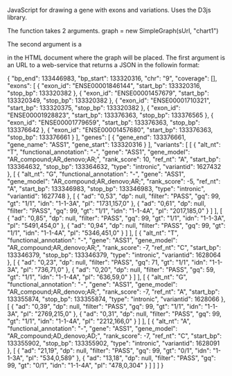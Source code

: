 JavaScript for drawing a gene with exons and variations. Uses the D3js library.


The function takes 2 arguments.
graph = new SimpleGraph(sUrl, "chart1")

The second argument is a <div> in the HTML document where the graph will be placed.
The first argument is an URL to a web-service that returns a JSON in the followin format:

{
    "bp_end": 133446983, 
    "bp_start": 133320316, 
    "chr": "9", 
    "coverage": [], 
    "exons": [
        {
            "exon_id": "ENSE00001846144", 
            "start_bp": 133320316, 
            "stop_bp": 133320382
        }, 
        {
            "exon_id": "ENSE00001457679", 
            "start_bp": 133320349, 
            "stop_bp": 133320382
        }, 
        {
            "exon_id": "ENSE00001710321", 
            "start_bp": 133320375, 
            "stop_bp": 133320382
        }, 
        {
            "exon_id": "ENSE00001928823", 
            "start_bp": 133376363, 
            "stop_bp": 133376565
        }, 
        {
            "exon_id": "ENSE00001779659", 
            "start_bp": 133376363, 
            "stop_bp": 133376642
        }, 
        {
            "exon_id": "ENSE00001457680", 
            "start_bp": 133376363, 
            "stop_bp": 133376661
        }
    ], 
    "genes": [
        {
            "gene_end": 133376661, 
            "gene_name": "ASS1", 
            "gene_start": 133320316
        }
    ], 
    "variants": [
        [
            {
                "alt_nt": "T", 
                "functional_annotation": "-", 
                "gene": "ASS1", 
                "gene_model": "AR_compound;AR_denovo;AR;", 
                "rank_score": 10, 
                "ref_nt": "A", 
                "start_bp": 133364632, 
                "stop_bp": 133364632, 
                "type": "intronic", 
                "variantid": 1627432
            }, 
        [
            {
                "alt_nt": "G", 
                "functional_annotation": "-", 
                "gene": "ASS1", 
                "gene_model": "AR_compound;AR_denovo;AR;", 
                "rank_score": -5, 
                "ref_nt": "A", 
                "start_bp": 133346983, 
                "stop_bp": 133346983, 
                "type": "intronic", 
                "variantid": 1627748
            }, 
            [
                {
                    "ad": "0,53", 
                    "dp": null, 
                    "filter": "PASS", 
                    "gq": 99, 
                    "gt": "1/1", 
                    "idn": "1-1-3A", 
                    "pl": "1731,157,0"
                }, 
                {
                    "ad": "0,61", 
                    "dp": null, 
                    "filter": "PASS", 
                    "gq": 99, 
                    "gt": "1/1", 
                    "idn": "1-1-4A", 
                    "pl": "2017,185,0"
                }
            ]
        ], 
            [
                {
                    "ad": "0,85", 
                    "dp": null, 
                    "filter": "PASS", 
                    "gq": 99, 
                    "gt": "1/1", 
                    "idn": "1-1-3A", 
                    "pl": "5491,454,0"
                }, 
                {
                    "ad": "0,94", 
                    "dp": null, 
                    "filter": "PASS", 
                    "gq": 99, 
                    "gt": "1/1", 
                    "idn": "1-1-4A", 
                    "pl": "5346,451,0"
                }
            ]
        ], 
        [
            {
                "alt_nt": "T", 
                "functional_annotation": "-", 
                "gene": "ASS1", 
                "gene_model": "AR_compound;AR_denovo;AR;", 
                "rank_score": -7, 
                "ref_nt": "C", 
                "start_bp": 133346379, 
                "stop_bp": 133346379, 
                "type": "intronic", 
                "variantid": 1628064
            }, 
            [
                {
                    "ad": "0,23", 
                    "dp": null, 
                    "filter": "PASS", 
                    "gq": 71, 
                    "gt": "1/1", 
                    "idn": "1-1-3A", 
                    "pl": "736,71,0"
                }, 
                {
                    "ad": "0,20", 
                    "dp": null, 
                    "filter": "PASS", 
                    "gq": 59, 
                    "gt": "1/1", 
                    "idn": "1-1-4A", 
                    "pl": "636,59,0"
                }
            ]
        ], 
        [
            {
                "alt_nt": "G", 
                "functional_annotation": "-", 
                "gene": "ASS1", 
                "gene_model": "AR_compound;AR_denovo;AR;", 
                "rank_score": -7, 
                "ref_nt": "A", 
                "start_bp": 133355874, 
                "stop_bp": 133355874, 
                "type": "intronic", 
                "variantid": 1628066
            }, 
            [
                {
                    "ad": "0,39", 
                    "dp": null, 
                    "filter": "PASS", 
                    "gq": 99, 
                    "gt": "1/1", 
                    "idn": "1-1-3A", 
                    "pl": "2769,215,0"
                }, 
                {
                    "ad": "0,31", 
                    "dp": null, 
                    "filter": "PASS", 
                    "gq": 99, 
                    "gt": "1/1", 
                    "idn": "1-1-4A", 
                    "pl": "2212,166,0"
                }
            ]
        ], 
        [
            {
                "alt_nt": "A", 
                "functional_annotation": "-", 
                "gene": "ASS1", 
                "gene_model": "AR_compound;AD_denovo;AD;", 
                "rank_score": -7, 
                "ref_nt": "C", 
                "start_bp": 133355902, 
                "stop_bp": 133355902, 
                "type": "intronic", 
                "variantid": 1628091
            }, 
            [
                {
                    "ad": "21,19", 
                    "dp": null, 
                    "filter": "PASS", 
                    "gq": 99, 
                    "gt": "0/1", 
                    "idn": "1-1-3A", 
                    "pl": "534,0,589"
                }, 
                {
                    "ad": "13,18", 
                    "dp": null, 
                    "filter": "PASS", 
                    "gq": 99, 
                    "gt": "0/1", 
                    "idn": "1-1-4A", 
                    "pl": "478,0,304"
                }
            ]
        ]
    ]
}

